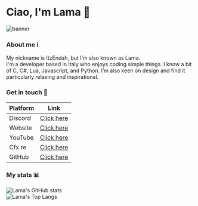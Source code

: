 # Ciao, I'm Lama 👋 
![banner](https://user-images.githubusercontent.com/79053058/185082818-85a195a3-b3c4-416f-b3c0-19b51c39bb4a.png)

### About me ℹ️
My nickname is ItzEndah, but I’m also known as Lama.  
I'm a developer based in Italy who enjoys coding simple things. I know a bit of C, C#, Lua, Javascript, and Python. I’m also keen on design and find it particularly relaxing and inspirational. 


### Get in touch 💬
| Platform  | Link |
| ------------- | ------------- |
| Discord | [Click here](https://discordapp.com/users/546748662361882634) |
| Website | [Click here](https://sites.google.com/view/ec-rp) |
| YouTube | [Click here](https://www.youtube.com/channel/UCCD22Gp8GsSq01PHHKFnSZw) |
| Cfx.re | [Click here](https://forum.cfx.re/u/itzendah) | 
| GitHub | [Click here](https://github.com/ItzEndah) |


### My stats 📊
![Lama's GitHub stats](https://github-readme-stats.vercel.app/api?username=ItzEndah&show_icons=true&bg_color=00000000&border_color=d0d7de&title_color=5865F2&icon_color=5865F2&text_color=8e97a1)  
![Lama's Top Langs](https://github-readme-stats.vercel.app/api/top-langs/?username=ItzEndah&show_icons=true&bg_color=00000000&border_color=d0d7de&title_color=5865F2&text_color=8e97a1&layout=compact&card_width=446)
